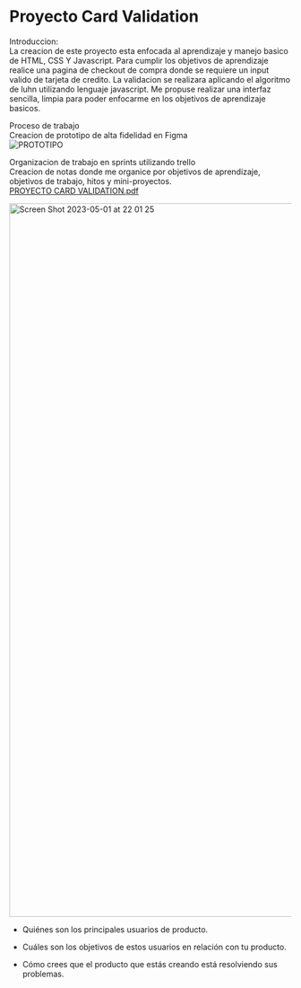 
<h1>Proyecto Card Validation </h1>
Introduccion: <br>
La creacion de este proyecto esta enfocada al aprendizaje y manejo basico de HTML, CSS Y Javascript.
Para cumplir los objetivos de aprendizaje realice una pagina de checkout de compra donde se requiere un input valido de tarjeta de credito.
La validacion se realizara aplicando el algoritmo de luhn utilizando lenguaje javascript. 
Me propuse realizar una interfaz sencilla, limpia para poder enfocarme en los objetivos de aprendizaje basicos.

Proceso de trabajo<br>
Creacion de prototipo de alta fidelidad en Figma <br>
![PROTOTIPO](https://user-images.githubusercontent.com/130104127/235562473-91d28d91-c324-44ba-a450-ef4463bfea4e.png) <br>


Organizacion de trabajo en sprints utilizando trello <br>
Creacion de notas donde me organice por objetivos de aprendizaje, objetivos de trabajo, hitos y mini-proyectos.<br>
[PROYECTO CARD VALIDATION.pdf](https://github.com/verocornejo/Proyecto-Card-Validation/files/11398517/PROYECTO.CARD.VALIDATION.pdf)


<img width="1271" alt="Screen Shot 2023-05-01 at 22 01 25" src="https://user-images.githubusercontent.com/130104127/235563072-fcaf57b8-aeb8-42ef-bbe6-30a4149971ae.png">

* Quiénes son los principales usuarios de producto.


* Cuáles son los objetivos de estos usuarios en relación con tu producto.



* Cómo crees que el producto que estás creando está resolviendo sus problemas.
